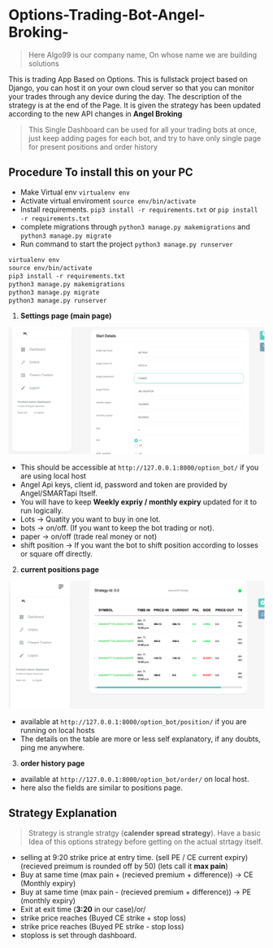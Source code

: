 # Options-Trading-Bot-Angel-Broking-

>Here Algo99 is our company name, On whose name we are building solutions



This is trading App Based on Options. This is fullstack project based on Django, you can host it on your own cloud server so that you can monitor your trades through any device during the day. The description of the strategy is at the end of the Page.
It is given the strategy has been updated according to the new API changes in **Angel Broking**







>This Single Dashboard can be used for all your trading bots at once, just keep adding pages for each bot, and try to have only single page for present positions and order history




## Procedure To install this on your PC


 - Make Virtual env `virtualenv env`
 - Activate virtual enviroment `source env/bin/activate`
 - Install requirements. `pip3 install -r requirements.txt` or `pip install -r requirements.txt`
 - complete migrations through `python3 manage.py makemigrations` and `python3 manage.py migrate`
 - Run command to start the project `python3 manage.py runserver`



```
virtualenv env
source env/bin/activate
pip3 install -r requirements.txt
python3 manage.py makemigrations
python3 manage.py migrate
python3 manage.py runserver
```







1. **Settings page (main page)**


![Alt text](https://github.com/sudhanshu8833/Options-Trading-Bot-Angel-Broking-/blob/main/dashboard.png)


   - This should be accessible at `http://127.0.0.1:8000/option_bot/` if you are using local host
   - Angel Api keys, client id, password and token are provided by Angel/SMARTapi Itself.
   - You will have to keep **Weekly expriy / monthly expiry** updated for it to run logically.
   - Lots -> Quatity you want to buy in one lot.
   - bots -> on/off. (If you want to keep the bot trading or not).
   - paper -> on/off (trade real money or not)
   - shift position -> If you want the bot to shift position according to losses or square off directly.


2. **current positions page**


![Alt text](https://github.com/sudhanshu8833/Options-Trading-Bot-Angel-Broking-/blob/main/positions.png)

  - available at `http://127.0.0.1:8000/option_bot/position/` if you are running on local hosts
  - The details on the table are more or less self explanatory, if any doubts, ping me anywhere.



3. **order history page**


  - available at `http://127.0.0.1:8000/option_bot/order/` on local host.
  - here also the fields are similar to positions page.






## Strategy Explanation

>Strategy is strangle stratgy (**calender spread strategy**). Have a basic Idea of this options strategy before getting on the actual strtagy itself.


- selling at 9:20 strike price at entry time. (sell PE / CE current expiry) (recieved preimum is rounded off by 50) (lets call it **max pain**)
- Buy at same time (max pain + (recieved premium + difference)) → CE (Monthly expiry)
- Buy at same time (max pain - (recieved premium + difference)) → PE (monthly expiry)
- Exit at exit time (**3:20** in our case)/or/
- strike price reaches (Buyed CE strike + stop loss)
- strike price reaches (Buyed PE strike - stop loss)
- stoploss is set through dashboard.



